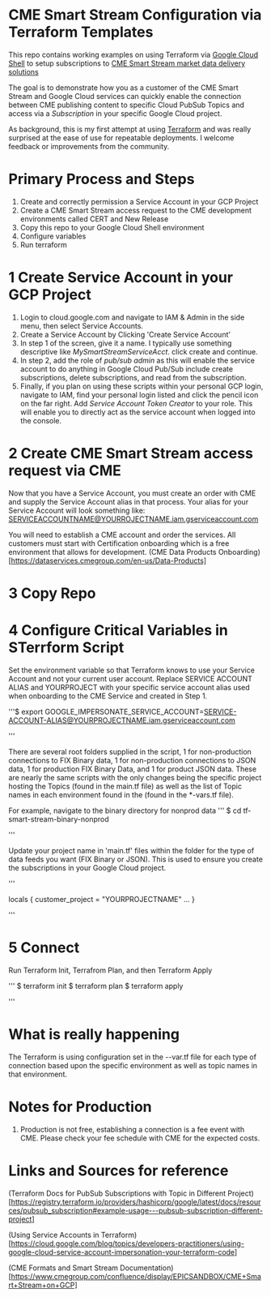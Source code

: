 # CME Smart Stream Configuration via Terraform Templates 

This repo contains working examples on using Terraform via [Google Cloud Shell](https://cloud.google.com/shell) to setup subscriptions to [CME Smart Stream market data delivery solutions](https://www.cmegroup.com/market-data/connect-data/cloud-mdp.html)

The goal is to demonstrate how you as a customer of the CME Smart Stream and Google Cloud services can quickly enable the connection between CME publishing content to specific Cloud PubSub Topics and access via a _Subscription_ in your specific Google Cloud project. 

As background, this is my first attempt at using [Terraform](https://www.terraform.io/) and was really surprised at the ease of use for repeatable deployments. I welcome feedback or improvements from the community.  

# Primary Process and Steps

1. Create and correctly permission a Service Account in your GCP Project
1. Create a CME Smart Stream access request to the CME development environments called CERT and New Release
1. Copy this repo to your Google Cloud Shell environment
1. Configure variables 
1. Run terraform


# 1 Create Service Account in your GCP Project

1. Login to cloud.google.com and navigate to IAM & Admin in the side menu, then select Service Accounts.
1. Create a Service Account by Clicking 'Create Service Account'
1. In step 1 of the screen, give it a name.  I typically use something descriptive like _MySmartStreamServiceAcct_.  click create and continue.
1. In step 2, add the role of _pub/sub admin_ as this will enable the service account to do anything in Google Cloud Pub/Sub include create subscriptions, delete subscriptions, and read from the subscription.
1. Finally, if you plan on using these scripts within your personal GCP login, navigate to IAM, find your personal login listed and click the pencil icon on the far right. Add _Service Account Token Creator_ to your role.  This will enable you to directly act as the service account when logged into the console.


# 2 Create CME Smart Stream access request via CME
Now that you have a Service Account, you must create an order with CME and supply the Service Account alias in that process. Your alias for your Service Account will look something like: SERVICEACCOUNTNAME@YOURROJECTNAME.iam.gserviceaccount.com

You will need to establish a CME account and order the services.  All customers must start with Certification onboarding which is a free environment that allows for development.  (CME Data Products Onboarding)[https://dataservices.cmegroup.com/en-us/Data-Products]

# 3 Copy Repo
<INSERT Git Copy Statements Here When Posted>


# 4 Configure Critical Variables in  STerrform Script

Set the environment variable so that Terraform knows to use your Service Account and not your current user account.  Replace SERVICE ACCOUNT ALIAS and YOURPROJECT with your specific service account alias used when onboarding to the CME Service and created in Step 1.


'''$ export GOOGLE_IMPERSONATE_SERVICE_ACCOUNT=SERVICE-ACCOUNT-ALIAS@YOURPROJECTNAME.iam.gserviceaccount.com

'''

There are several root folders supplied in the script, 1 for non-production connections to FIX Binary data, 1 for non-production connections to JSON data, 1 for production FIX Binary Data, and 1 for product JSON data. These are nearly the same scripts with the only changes being the specific project hosting the Topics (found in the main.tf file) as well as the list of Topic names in each environment found in the (found in the *-vars.tf file).

For example, navigate to the binary directory for nonprod data
'''
$ cd tf-smart-stream-binary-nonprod

'''


Update your project name in 'main.tf' files within the folder for the type of data feeds you want (FIX Binary or JSON).  This is used to ensure you create the subscriptions in your Google Cloud project.  

'''

locals {
  customer_project = "YOURPROJECTNAME"
  ...
  }

'''


# 5 Connect
Run Terraform Init, Terrafrom Plan, and then Terraform Apply

'''
$ terraform init
$ terraform plan
$ terraform apply

'''


# What is really happening

The Terraform is using configuration set in the *-*-var.tf file for each type of connection based upon the specific environment as well as topic names in that environment.

# Notes for Production 
1. Production is not free, establishing a connection is a fee event with CME. Please check your fee schedule with CME for the expected costs.


# Links and Sources for reference 
(Terraform Docs for PubSub Subscriptions with Topic in Different Project)[https://registry.terraform.io/providers/hashicorp/google/latest/docs/resources/pubsub_subscription#example-usage---pubsub-subscription-different-project]

(Using Service Accounts in Terraform)[https://cloud.google.com/blog/topics/developers-practitioners/using-google-cloud-service-account-impersonation-your-terraform-code]

(CME Formats and Smart Stream Documentation)[https://www.cmegroup.com/confluence/display/EPICSANDBOX/CME+Smart+Stream+on+GCP]

